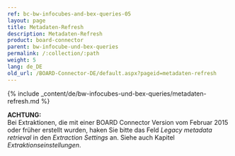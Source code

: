 ```yaml
---
ref: bc-bw-infocubes-and-bex-queries-05
layout: page
title: Metadaten-Refresh
description: Metadaten-Refresh
product: board-connector
parent: bw-infocube-und-bex-queries
permalink: /:collection/:path
weight: 5
lang: de_DE
old_url: /BOARD-Connector-DE/default.aspx?pageid=metadaten-refresh
---
```

{% include _content/de/bw-infocubes-und-bex-queries/metadaten-refresh.md %}

**ACHTUNG:**<br>Bei Extraktionen, die mit einer BOARD Connector Version vom Februar 2015 oder früher erstellt wurden, haken Sie bitte das Feld *Legacy metadata retrieval* in den *Extraction Settings* an. Siehe auch Kapitel *Extraktionseinstellungen*.
